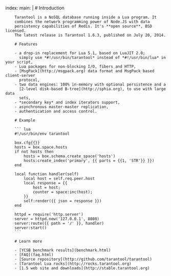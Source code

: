 index:
    main: |
        # Introduction

        Tarantool is a NoSQL database running inside a Lua program. It
        combines the network programming power of Node.JS with data
        persistency capabilities of Redis. It's **open source**, BSD licensed.
        The latest release is Tarantool 1.6.3, published on July 20, 2014.

        # Features

        - a drop-in replacement for Lua 5.1, based on LuaJIT 2.0;
          simply use *#!/usr/bin/tarantool* instead of *#!/usr/bin/lua* in your script,
        - Lua packages for non-blocking I/O, fibers and HTTP,
        - [MsgPack](http://msgpack.org) data format and MsgPack based client-server
          protocol,
        - two data engines: 100% in-memory with optional persistence and a
          [2-level disk-based B-tree](http://sphia.org), to use with large data
          sets,
        - *secondary key* and index iterators support,
        - asynchronous master-master replication,
        - authentication and access control.

        # Example

        ``` lua
        #!/usr/bin/env tarantool

        box.cfg{{}}
        hosts = box.space.hosts
        if not hosts then
            hosts = box.schema.create_space('hosts')
            hosts:create_index('primary', {{ parts = {{1, 'STR'}} }})
        end

        local function handler(self)
            local host = self.req.peer.host
            local response = {{
                host = host;
                counter = space:inc(host);
            }}
            self:render({{ json = response }})
        end

        httpd = require('http.server')
        server = httpd.new('127.0.0.1', 8080)
        server:route({{ path = '/' }}, handler)
        server:start()
        ```

        # Learn more

        - [YCSB benchmark results](benchmark.html)
        - [FAQ](faq.html)
        - [Source repository](http://github.com/tarantool/tarantool)
        - [Tarantool Lua rocks](http://rocks.tarantool.org)
        - [1.5 web site and downloads](http://stable.tarantool.org)
